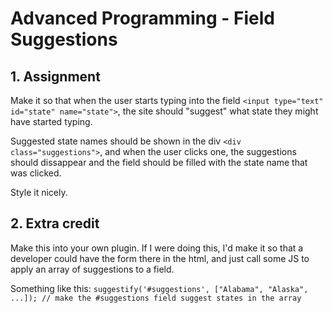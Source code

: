 # Advanced Programming - Field Suggestions

## 1. Assignment
Make it so that when the user starts typing into the field `<input type="text" id="state" name="state">`, the site should
"suggest" what state they might have started typing. 

Suggested state names should be shown in the div `<div class="suggestions">`, and
when the user clicks one, the suggestions should dissappear and the field should be filled with the state name that was clicked.

Style it nicely.

## 2. Extra credit
Make this into your own plugin. If I were doing this, I'd make it so that a developer could have the form there in the html, and just call some JS to apply an array of suggestions to a field. 

Something like this:
`suggestify('#suggestions', ["Alabama", "Alaska", ...]); // make the #suggestions field suggest states in the array`